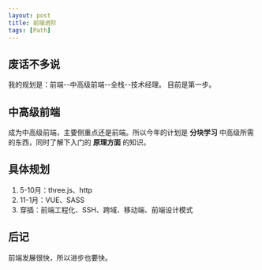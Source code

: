 ```yaml
---
layout: post
title: 前端进阶
tags: [Path]
---
```

## 废话不多说 ##
我的规划是：前端--中高级前端--全栈--技术经理。
目前是第一步。

## 中高级前端 ##
成为中高级前端，主要侧重点还是前端。所以今年的计划是 **分块学习** 中高级所需的东西，同时了解下入门的 **原理方面** 的知识。

## 具体规划 ##
1. 5-10月：three.js、http
2. 11-1月：VUE、SASS
3. 穿插：前端工程化、SSH、跨域、移动端、前端设计模式

## 后记 ##
前端发展很快，所以进步也要快。
